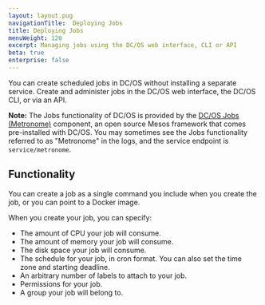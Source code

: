 ```yaml
---
layout: layout.pug
navigationTitle:  Deploying Jobs
title: Deploying Jobs
menuWeight: 120
excerpt: Managing jobs using the DC/OS web interface, CLI or API
beta: true
enterprise: false
---
```



You can create scheduled jobs in DC/OS without installing a separate service. Create and administer jobs in the DC/OS web interface, the DC/OS CLI, or via an API.

**Note:** The Jobs functionality of DC/OS is provided by the [DC/OS Jobs (Metronome)](https://github.com/dcos/metronome) component, an open source Mesos framework that comes pre-installed with DC/OS. You may sometimes see the Jobs functionality referred to as "Metronome" in the logs, and the service endpoint is `service/metronome`.

## Functionality

You can create a job as a single command you include when you create the job, or you can point to a Docker image.

When you create your job, you can specify:

* The amount of CPU your job will consume.
* The amount of memory your job will consume.
* The disk space your job will consume.
* The schedule for your job, in cron format. You can also set the time zone and starting deadline.
* An arbitrary number of labels to attach to your job.
* Permissions for your job.
* A group your job will belong to.
